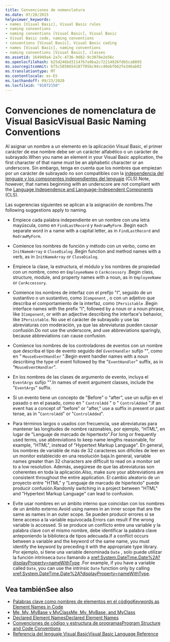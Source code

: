 ```yaml
---
title: Convenciones de nomenclatura
ms.date: 07/20/2015
helpviewer_keywords:
- names [Visual Basic], Visual Basic rules
- naming conventions
- naming conventions [Visual Basic], Visual Basic
- Visual Basic code, naming conventions
- conventions [Visual Basic], Visual Basic coding
- names [Visual Basic], naming conventions
- naming conventions [Visual Basic], classes
ms.assetid: 164949a4-2a7c-4736-9d82-9c3078e2e56c
ms.openlocfilehash: b25d246bd31147b7a9ba2c72214926fdb5ca8895
ms.sourcegitcommit: bf5c5850654187705bc94cc40ebfb62fe346ab02
ms.translationtype: MT
ms.contentlocale: es-ES
ms.lasthandoff: 09/23/2020
ms.locfileid: "91072150"
---
```

# <a name="visual-basic-naming-conventions"></a><span data-ttu-id="67f63-102">Convenciones de nomenclatura de Visual Basic</span><span class="sxs-lookup"><span data-stu-id="67f63-102">Visual Basic Naming Conventions</span></span>

<span data-ttu-id="67f63-103">Al asignar un nombre a un elemento en la aplicación Visual Basic, el primer carácter de ese nombre debe ser un carácter alfabético o un carácter de subrayado.</span><span class="sxs-lookup"><span data-stu-id="67f63-103">When you name an element in your Visual Basic application, the first character of that name must be an alphabetic character or an underscore.</span></span> <span data-ttu-id="67f63-104">Sin embargo, tenga en cuenta que los nombres que empiezan por un carácter de subrayado no son compatibles con la [independencia del lenguaje y los componentes independientes del lenguaje](../../../standard/language-independence-and-language-independent-components.md) (CLS).</span><span class="sxs-lookup"><span data-stu-id="67f63-104">Note, however, that names beginning with an underscore are not compliant with the [Language Independence and Language-Independent Components](../../../standard/language-independence-and-language-independent-components.md) (CLS).</span></span>  
  
 <span data-ttu-id="67f63-105">Las sugerencias siguientes se aplican a la asignación de nombres.</span><span class="sxs-lookup"><span data-stu-id="67f63-105">The following suggestions apply to naming.</span></span>  
  
- <span data-ttu-id="67f63-106">Empiece cada palabra independiente en un nombre con una letra mayúscula, como en `FindLastRecord` y `RedrawMyForm` .</span><span class="sxs-lookup"><span data-stu-id="67f63-106">Begin each separate word in a name with a capital letter, as in `FindLastRecord` and `RedrawMyForm`.</span></span>  
  
- <span data-ttu-id="67f63-107">Comience los nombres de función y método con un verbo, como en `InitNameArray` o `CloseDialog` .</span><span class="sxs-lookup"><span data-stu-id="67f63-107">Begin function and method names with a verb, as in `InitNameArray` or `CloseDialog`.</span></span>  
  
- <span data-ttu-id="67f63-108">Empiece la clase, la estructura, el módulo y los nombres de propiedad con un nombre, como en `EmployeeName` o `CarAccessory` .</span><span class="sxs-lookup"><span data-stu-id="67f63-108">Begin class, structure, module, and property names with a noun, as in `EmployeeName` or `CarAccessory`.</span></span>  
  
- <span data-ttu-id="67f63-109">Comience los nombres de interfaz con el prefijo "I", seguido de un sustantivo o un sustantivo, como `IComponent` , o con un adjetivo que describa el comportamiento de la interfaz, como `IPersistable` .</span><span class="sxs-lookup"><span data-stu-id="67f63-109">Begin interface names with the prefix "I", followed by a noun or a noun phrase, like `IComponent`, or with an adjective describing the interface's behavior, like `IPersistable`.</span></span> <span data-ttu-id="67f63-110">No use el carácter de subrayado y use las abreviaturas con moderación, ya que las abreviaturas pueden causar confusión.</span><span class="sxs-lookup"><span data-stu-id="67f63-110">Do not use the underscore, and use abbreviations sparingly, because abbreviations can cause confusion.</span></span>  
  
- <span data-ttu-id="67f63-111">Comience los nombres de los controladores de eventos con un nombre que describa el tipo de evento seguido del `EventHandler` sufijo "", como en " `MouseEventHandler` ".</span><span class="sxs-lookup"><span data-stu-id="67f63-111">Begin event handler names with a noun describing the type of event followed by the "`EventHandler`" suffix, as in "`MouseEventHandler`".</span></span>  
  
- <span data-ttu-id="67f63-112">En los nombres de las clases de argumento de evento, incluya el `EventArgs` sufijo "".</span><span class="sxs-lookup"><span data-stu-id="67f63-112">In names of event argument classes, include the "`EventArgs`" suffix.</span></span>  
  
- <span data-ttu-id="67f63-113">Si un evento tiene un concepto de "Before" o "after", use un sufijo en el pasado o en el pasado, como en " `ControlAdd` " o " `ControlAdded` ".</span><span class="sxs-lookup"><span data-stu-id="67f63-113">If an event has a concept of "before" or "after," use a suffix in present or past tense, as in "`ControlAdd`" or "`ControlAdded`".</span></span>  
  
- <span data-ttu-id="67f63-114">Para términos largos o usados con frecuencia, use abreviaturas para mantener las longitudes de nombre razonables, por ejemplo, "HTML", en lugar de "Lenguaje de marcado de hipertexto".</span><span class="sxs-lookup"><span data-stu-id="67f63-114">For long or frequently used terms, use abbreviations to keep name lengths reasonable, for example, "HTML", instead of "Hypertext Markup Language".</span></span> <span data-ttu-id="67f63-115">En general, los nombres de variable de más de 32 caracteres son difíciles de leer en un monitor establecido en una resolución baja.</span><span class="sxs-lookup"><span data-stu-id="67f63-115">In general, variable names greater than 32 characters are difficult to read on a monitor set to a low resolution.</span></span> <span data-ttu-id="67f63-116">Además, asegúrese de que las abreviaturas son coherentes en toda la aplicación.</span><span class="sxs-lookup"><span data-stu-id="67f63-116">Also, make sure your abbreviations are consistent throughout the entire application.</span></span> <span data-ttu-id="67f63-117">El cambio aleatorio de un proyecto entre "HTML" y "Lenguaje de marcado de hipertexto" puede producir confusión.</span><span class="sxs-lookup"><span data-stu-id="67f63-117">Randomly switching in a project between "HTML" and "Hypertext Markup Language" can lead to confusion.</span></span>  
  
- <span data-ttu-id="67f63-118">Evite usar nombres en un ámbito interno que coincidan con los nombres de un ámbito externo.</span><span class="sxs-lookup"><span data-stu-id="67f63-118">Avoid using names in an inner scope that are the same as names in an outer scope.</span></span> <span data-ttu-id="67f63-119">Se pueden producir errores si se tiene acceso a la variable equivocada.</span><span class="sxs-lookup"><span data-stu-id="67f63-119">Errors can result if the wrong variable is accessed.</span></span> <span data-ttu-id="67f63-120">Si se produce un conflicto entre una variable y la palabra clave con el mismo nombre, debe identificar la palabra clave anteponiendo la biblioteca de tipos adecuada.</span><span class="sxs-lookup"><span data-stu-id="67f63-120">If a conflict occurs between a variable and the keyword of the same name, you must identify the keyword by preceding it with the appropriate type library.</span></span> <span data-ttu-id="67f63-121">Por ejemplo, si tiene una variable denominada `Date` , solo puede utilizar la función intrínseca `Date` llamando a <xref:System.DateTime.Date%2A?displayProperty=nameWithType> .</span><span class="sxs-lookup"><span data-stu-id="67f63-121">For example, if you have a variable called `Date`, you can use the intrinsic `Date` function only by calling <xref:System.DateTime.Date%2A?displayProperty=nameWithType>.</span></span>  
  
## <a name="see-also"></a><span data-ttu-id="67f63-122">Vea también</span><span class="sxs-lookup"><span data-stu-id="67f63-122">See also</span></span>

- [<span data-ttu-id="67f63-123">Palabras clave como nombres de elementos en el código</span><span class="sxs-lookup"><span data-stu-id="67f63-123">Keywords as Element Names in Code</span></span>](keywords-as-element-names-in-code.md)
- [<span data-ttu-id="67f63-124">Me, My, MyBase y MyClass</span><span class="sxs-lookup"><span data-stu-id="67f63-124">Me, My, MyBase, and MyClass</span></span>](me-my-mybase-and-myclass.md)
- [<span data-ttu-id="67f63-125">Declared Element Names</span><span class="sxs-lookup"><span data-stu-id="67f63-125">Declared Element Names</span></span>](../language-features/declared-elements/declared-element-names.md)
- [<span data-ttu-id="67f63-126">Convenciones de código y estructura de programas</span><span class="sxs-lookup"><span data-stu-id="67f63-126">Program Structure and Code Conventions</span></span>](program-structure-and-code-conventions.md)
- [<span data-ttu-id="67f63-127">Referencia del lenguaje Visual Basic</span><span class="sxs-lookup"><span data-stu-id="67f63-127">Visual Basic Language Reference</span></span>](../../language-reference/index.md)
